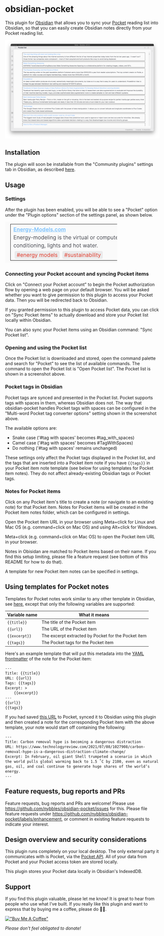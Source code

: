 # obsidian-pocket

This plugin for [Obsidian](https://obsidian.md/) that allows you to sync your
[Pocket](https://getpocket.com/) reading list into Obsidian, so that you can
easily create Obsidian notes directly from your Pocket reading list.

![pocket-list](https://raw.githubusercontent.com/nybbles/obsidian-pocket/master/images/pocket-list.png)

## Installation

The plugin will soon be installable from the "Community plugins" settings tab
in Obsidian, as described
[here](https://help.obsidian.md/Advanced+topics/Third-party+plugins#Discover+and+install+community+plugins).

## Usage

### Settings

After the plugin has been enabled, you will be able to see a "Pocket" option
under the "Plugin options" section of the settings panel, as shown below.

![obsidian-pocket-settings](https://raw.githubusercontent.com/nybbles/obsidian-pocket/master/images/obsidian-pocket-settings.png)

### Connecting your Pocket account and syncing Pocket items

Click on "Connect your Pocket account" to begin the Pocket authorization flow by
opening a web page on your default browser. You will be asked whether you want
to give permission to this plugin to access your Pocket data. Then you will be
redirected back to Obsidian.

If you granted permission to this plugin to access Pocket data, you can click on
"Sync Pocket items" to actually download and store your Pocket list locally
within Obsidian.

You can also sync your Pocket items using an Obsidian command: "Sync Pocket list".

### Opening and using the Pocket list

Once the Pocket list is downloaded and stored, open the command palette and
search for "Pocket" to see the list of available commands. The command to open
the Pocket list is "Open Pocket list". The Pocket list is shown in a screenshot
above.

### Pocket tags in Obsidian

Pocket tags are synced and presented in the Pocket list. Pocket supports tags
with spaces in them, whereas Obsidian does not. The way that obsidian-pocket
handles Pocket tags with spaces can be configured in the "Multi-word Pocket tag
converter options" setting shown in the screenshot above.

The available options are:

- Snake case ('#tag with spaces' becomes #tag_with_spaces)
- Camel case ('#tag with spaces' becomes #TagWithSpaces)
- Do nothing ('#tag with spaces' remains unchanged)

These settings only affect the Pocket tags displayed in the Pocket list, and the
tags that are inserted into a Pocket item note if you have `{{tags}}` in your
Pocket item note template (see below for using templates for Pocket item
notes). They do not affect already-existing Obsidian tags or Pocket tags.

### Notes for Pocket items

Click on any Pocket item's title to create a note (or navigate to an existing
note) for that Pocket item. Notes for Pocket items will be created in the Pocket
item notes folder, which can be configured in settings.

Open the Pocket item URL in your browser using Meta+click for Linux and Mac OS
(e.g. command+click on Mac OS) and using Alt+click for Windows.

Meta+click (e.g. command+click on Mac OS) to open the Pocket item URL in your browser.

Notes in Obisidan are matched to Pocket items based on their name. If you find
this setup limiting, please file a feature request (see bottom of this README
for how to do that).

A template for new Pocket item notes can be specified in settings.

## Using templates for Pocket notes

Templates for Pocket notes work similar to any other template in Obsidian, see
[here](https://help.obsidian.md/Plugins/Templates), except that only the
following variables are supported:

| Variable name | What it means                                       |
| ------------- | --------------------------------------------------- |
| `{{title}}`   | The title of the Pocket item                        |
| `{{url}}`     | The URL of the Pocket item                          |
| `{{excerpt}}` | The excerpt extracted by Pocket for the Pocket item |
| `{{tags}}`    | The Pocket tags for the Pocket item                 |

Here's an example template that will put this metadata into the [YAML
frontmatter](https://help.obsidian.md/Advanced+topics/YAML+front+matter) of the
note for the Pocket item:

```
---
Title: {{title}}
URL: {{url}}
Tags: {{tags}}
Excerpt: >
    {{excerpt}}
---
{{url}}
{{tags}}
```

If you had saved [this
URL](https://www.technologyreview.com/2021/07/08/1027908/carbon-removal-hype-is-a-dangerous-distraction-climate-change/)
to Pocket, synced it to Obsidian using this plugin and then created a note for
the corresponding Pocket item with the above template, your note would start off
containing the following:

```
---
Title: Carbon removal hype is becoming a dangerous distraction
URL: https://www.technologyreview.com/2021/07/08/1027908/carbon-removal-hype-is-a-dangerous-distraction-climate-change/
Excerpt: In February, oil giant Shell trumpeted a scenario in which the world pulls global warming back to 1.5 ˚C by 2100, even as natural gas, oil, and coal continue to generate huge shares of the world’s energy.
---
```

## Feature requests, bug reports and PRs

Feature requests, bug reports and PRs are welcome! Please use
https://github.com/nybbles/obsidian-pocket/issues for this. Please file feature
requests under https://github.com/nybbles/obsidian-pocket/labels/enhancement, or
comment in existing feature requests to indicate your interest.

## Design overview and security considerations

This plugin runs completely on your local desktop. The only external party it
communicates with is Pocket, via the [Pocket
API](https://getpocket.com/developer/). All of your data from Pocket and your
Pocket access token are stored locally.

This plugin stores your Pocket data locally in Obsidian's IndexedDB.

## Support

If you find this plugin valuable, please let me know! It is great to hear from
people who use what I've built. If you really like this plugin and want to
express that by buying me a coffee, please do 🙏🏾.

[!["Buy Me A Coffee"](https://www.buymeacoffee.com/assets/img/custom_images/orange_img.png)](https://www.buymeacoffee.com/nybbles)

_Please don't feel obligated to donate!_
